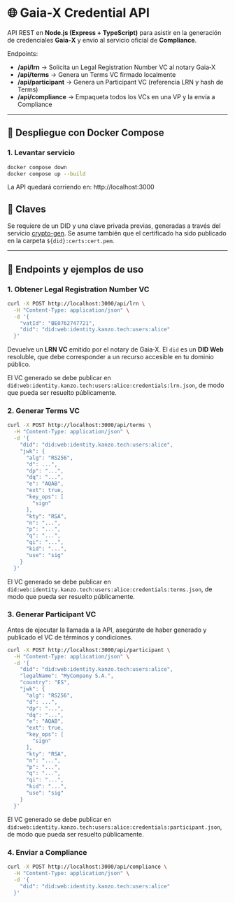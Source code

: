 # 🌐 Gaia‑X Credential API

API REST en **Node.js (Express + TypeScript)** para asistir en la generación de credenciales **Gaia‑X** y envío al servicio oficial de **Compliance**.

Endpoints:

- **/api/lrn** → Solicita un Legal Registration Number VC al notary Gaia‑X
- **/api/terms** → Genera un Terms VC firmado localmente
- **/api/participant** → Genera un Participant VC (referencia LRN y hash de Terms)
- **/api/compliance** → Empaqueta todos los VCs en una VP y la envía a Compliance

---

## 🚀 Despliegue con Docker Compose

### 1. Levantar servicio

```bash
docker compose down
docker compose up --build
```

La API quedará corriendo en: http://localhost:3000

## 🔑 Claves

Se requiere de un DID y una clave privada previas, generadas a través del servicio [crypto-gen](https://github.com/Kanzo-Tech/crypto-gen).
Se asume también que el certificado ha sido publicado en la carpeta `${did}:certs:cert.pem`.

---

## 📌 Endpoints y ejemplos de uso

### 1. Obtener Legal Registration Number VC

```bash
curl -X POST http://localhost:3000/api/lrn \
  -H "Content-Type: application/json" \
  -d '{
    "vatId": "BE0762747721",
    "did": "did:web:identity.kanzo.tech:users:alice"
  }'
```

Devuelve un **LRN VC** emitido por el notary de Gaia‑X.
El `did` es un **DID Web** resoluble, que debe corresponder a un recurso accesible en tu dominio público.

El VC generado se debe publicar en `did:web:identity.kanzo.tech:users:alice:credentials:lrn.json`, de modo que pueda ser resuelto públicamente.

### 2. Generar Terms VC

```bash
curl -X POST http://localhost:3000/api/terms \
  -H "Content-Type: application/json" \
  -d '{
    "did": "did:web:identity.kanzo.tech:users:alice",
    "jwk": {
      "alg": "RS256",
      "d": ...",
      "dp": "...",
      "dq": "...",
      "e": "AQAB",
      "ext": true,
      "key_ops": [
        "sign"
      ],
      "kty": "RSA",
      "n": "...",
      "p": "...",
      "q": "...",
      "qi": "...",
      "kid": "...",
      "use": "sig"
    }
  }'
```

El VC generado se debe publicar en `did:web:identity.kanzo.tech:users:alice:credentials:terms.json`, de modo que pueda ser resuelto públicamente.

### 3. Generar Participant VC

Antes de ejecutar la llamada a la API, asegúrate de haber generado y publicado el VC de términos y condiciones.

```bash
curl -X POST http://localhost:3000/api/participant \
  -H "Content-Type: application/json" \
  -d '{
    "did": "did:web:identity.kanzo.tech:users:alice",
    "legalName": "MyCompany S.A.",
    "country": "ES",
    "jwk": {
      "alg": "RS256",
      "d": ...",
      "dp": "...",
      "dq": "...",
      "e": "AQAB",
      "ext": true,
      "key_ops": [
        "sign"
      ],
      "kty": "RSA",
      "n": "...",
      "p": "...",
      "q": "...",
      "qi": "...",
      "kid": "...",
      "use": "sig"
    }
  }'
```

El VC generado se debe publicar en `did:web:identity.kanzo.tech:users:alice:credentials:participant.json`, de modo que pueda ser resuelto públicamente.

### 4. Enviar a Compliance

```bash
curl -X POST http://localhost:3000/api/compliance \
  -H "Content-Type: application/json" \
  -d '{
    "did": "did:web:identity.kanzo.tech:users:alice"
  }'
```
